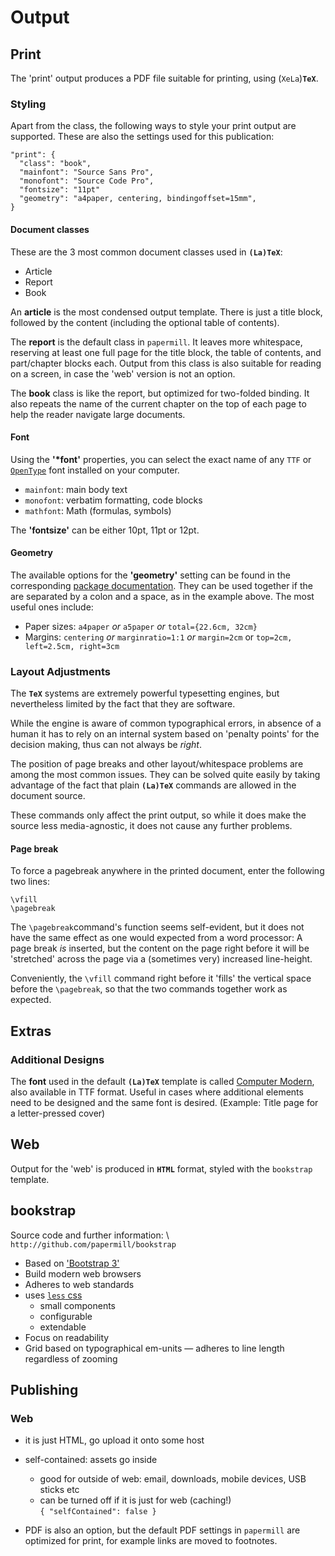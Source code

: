 # Output



## Print

The 'print' output produces a PDF file suitable for printing, using (`XeLa`)**`TeX`**.


### Styling

Apart from the class, the following ways to style your print output are supported. 
These are also the settings used for this publication: 

```
"print": {
  "class": "book",
  "mainfont": "Source Sans Pro",
  "monofont": "Source Code Pro",
  "fontsize": "11pt"
  "geometry": "a4paper, centering, bindingoffset=15mm",
}
```

#### Document classes

These are the 3 most common document classes used in **`(La)TeX`**: 

- Article
- Report
- Book

An **article** is the most condensed output template. There is just a title block, followed by the content (including the optional table of contents).

The **report** is the default class in `papermill`. It leaves more whitespace, reserving at least one full page for the title block, the table of contents, and part/chapter blocks each. 
Output from this class is also suitable for reading on a screen, in case the 'web' version is not an option.

The **book** class is like the report, but optimized for two-folded binding. It also repeats the name of the current chapter on the top of each page to help the reader navigate large documents.

#### Font

Using the **'\*font'** properties, you can select the exact name of any `TTF` or [`OpenType`](https://en.wikipedia.org/wiki/Opentype) font 
installed on your computer.

- `mainfont`: main body text
- `monofont`: verbatim formatting, code blocks
- `mathfont`: Math (formulas, symbols)

The **'fontsize'** can be either 10pt, 11pt or 12pt.

#### Geometry

The available options for the **'geometry'** setting can be found in the corresponding [package documentation](http://www.ctan.org/pkg/geometry). They can be used together if the are separated 
by a colon and a space, as in the example above. The most useful ones include: 

- Paper sizes: `a4paper` *or* `a5paper` *or* `total={22.6cm, 32cm}`
- Margins: `centering` *or* `marginratio=1:1` *or* `margin=2cm` or `top=2cm, left=2.5cm, right=3cm`


### Layout Adjustments

The **`TeX`** systems are extremely powerful typesetting engines, 
but nevertheless limited by the fact that they are software.

While the engine is aware of common typographical errors, 
in absence of a human it has to rely on an internal system 
based on 'penalty points' for the decision making, thus 
can not always be *right*.

The position of page breaks and other layout/whitespace problems 
are among the most common issues. They can be solved quite easily 
by taking advantage of the fact that plain **`(La)TeX`** commands 
are allowed in the document source. 

These commands only affect the print output, so while it does make the 
source less media-agnostic, it does not cause any further problems.

#### Page break

To force a pagebreak anywhere in the printed document, 
enter the following two lines:

```
\vfill
\pagebreak
```

The `\pagebreak`command's function seems self-evident, but it does not 
have the same effect as one would expected from a word processor: 
A page break *is* inserted, but the content on the page right before it 
will be 'stretched' across the page via a (sometimes very) increased 
line-height. 

Conveniently, the `\vfill` command right before it 'fills' the vertical space before 
the `\pagebreak`, so that the two commands together work as expected.


## Extras

### Additional Designs

The **font** used in the default **`(La)TeX`** template is called [Computer Modern](https://en.wikipedia.org/wiki/Computer_Modern), also available in TTF format. Useful in cases where additional elements need to be designed and the same font is desired. (Example: Title page for a letter-pressed cover)




## Web

Output for the 'web' is produced in **`HTML`** format, 
styled with the `bookstrap` template.


## bookstrap

Source code and further information: \ `http://github.com/papermill/bookstrap`

- Based on ['Bootstrap 3'](http://getbootstrap.com)
- Build modern web browsers
- Adheres to web standards
- uses [`less` css](http://lesscss.org)
    - small components
    - configurable
    - extendable
- Focus on readability
- Grid based on typographical em-units — adheres to line length regardless of zooming


## Publishing

### Web

- it is just HTML, go upload it onto some host

- self-contained: assets go inside
    - good for outside of web: email, downloads, mobile devices, USB sticks etc
    - can be turned off if it is just for web (caching!)  
      `{ "selfContained": false }`
  
- PDF is also an option, but the default PDF settings in `papermill` are optimized for print, for example links are moved to footnotes.


